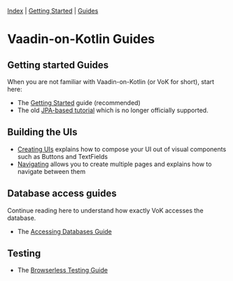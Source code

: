 [Index](index.html) | [Getting Started](gettingstarted.html) | [Guides](vok-guides.html)

# Vaadin-on-Kotlin Guides

## Getting started Guides

When you are not familiar with Vaadin-on-Kotlin (or VoK for short), start here:

* The [Getting Started](gettingstarted.md) guide (recommended)
* The old [JPA-based tutorial](gettingstartedjpa.html) which is no longer officially supported.

## Building the UIs

* [Creating UIs](creating_ui.md) explains how to compose your UI out of visual components such as Buttons and TextFields
* [Navigating](navigating.md) allows you to create multiple pages and explains how to navigate between them

## Database access guides

Continue reading here to understand how exactly VoK accesses the database.

* The [Accessing Databases Guide](databases.md)

## Testing

* The [Browserless Testing Guide](https://github.com/mvysny/karibu-testing/tree/master/karibu-testing-v8)
